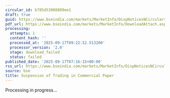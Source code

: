 ```yaml
---
circular_id: b785d53008889ee1
draft: true
guid: https://www.bseindia.com/markets/MarketInfo/DispNoticesNCirculars.aspx?Noticeid={77C0E18C-B95F-4593-B359-FD97B19BE326}&noticeno=20250917-5&dt=09/17/2025&icount=5&totcount=8&flag=0
pdf_url: https://www.bseindia.com/markets/MarketInfo/DownloadAttach.aspx?id=20250917-5&attachedId=
processing:
  attempts: 1
  content_hash: ''
  processed_at: '2025-09-17T09:22:52.513200'
  processor_version: '2.0'
  stage: download_failed
  status: failed
published_date: '2025-09-17T07:16:15+00:00'
rss_url: https://www.bseindia.com/markets/MarketInfo/DispNoticesNCirculars.aspx?Noticeid={77C0E18C-B95F-4593-B359-FD97B19BE326}&noticeno=20250917-5&dt=09/17/2025&icount=5&totcount=8&flag=0
source: bse
title: Suspension of Trading in Commercial Paper
---
```


Processing in progress...